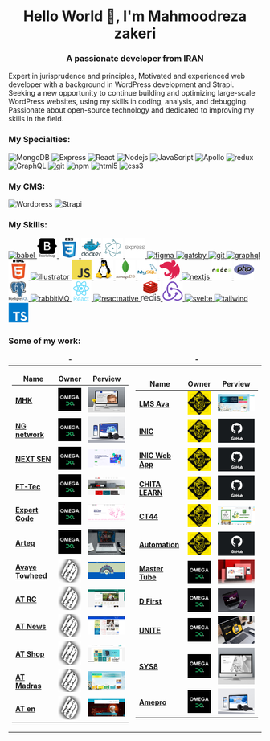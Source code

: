 <h1 align="center">Hello World 👋, I'm Mahmoodreza zakeri</h1>
<h3 align="center">A passionate developer from IRAN</h3>

Expert in jurisprudence and principles, Motivated and experienced web developer with a background in WordPress development and Strapi. Seeking a new opportunity to continue building and optimizing large-scale WordPress websites, using my skills in coding, analysis, and debugging. Passionate about open-source technology and dedicated to improving my skills in the field.

<h3 align="left">My Specialties:</h3>
<p>
  <img alt="MongoDB" src="https://img.shields.io/badge/-MongoDB-13aa52?style=flat-square&logo=mongodb&logoColor=white" />
  <img alt="Express" src="https://img.shields.io/badge/-Express-696969?style=flat-square&logo=express&logoColor=white" />
  <img alt="React" src="https://img.shields.io/badge/-React-45b8d8?style=flat-square&logo=react&logoColor=white" />
  <img alt="Nodejs" src="https://img.shields.io/badge/-Nodejs-43853d?style=flat-square&logo=Node.js&logoColor=white" />
  <img alt="JavaScript" src="https://img.shields.io/badge/-JavaScript-eeee44?style=flat-square&logo=javascript&logoColor=white" />
  <img alt="Apollo" src="https://img.shields.io/badge/-Apollo%20GraphQL-311C87?style=flat-square&logo=apollo-graphql&logoColor=white" />
  <img alt="redux" src="https://img.shields.io/badge/-Redux-764ABC?style=flat-square&logo=redux&logoColor=white" />
  <img alt="GraphQL" src="https://img.shields.io/badge/-GraphQL-E10098?style=flat-square&logo=graphql&logoColor=white" />
  <img alt="git" src="https://img.shields.io/badge/-Git-F05032?style=flat-square&logo=git&logoColor=white" />
  <img alt="npm" src="https://img.shields.io/badge/-NPM-CB3837?style=flat-square&logo=npm&logoColor=white" />
  <img alt="html5" src="https://img.shields.io/badge/-HTML5-E34F26?style=flat-square&logo=html5&logoColor=white" />
  <img alt="css3" src="https://img.shields.io/badge/-CSS3-2b80ff?style=flat-square&logo=css3&logoColor=white" />
</p>
<h3 align="left">My CMS:</h3>
<p>
  <img alt="Wordpress" src="https://img.shields.io/badge/-Wordpress-0155A4?style=flat-square&logo=wordpress&logoColor=white" />
  <img alt="Strapi" src="https://img.shields.io/badge/-Strapi-9C08BD?style=flat-square&logo=strapi&logoColor=white" />
</p>
<h3 align="left">My Skills:</h3>
<p align="left"> <a href="https://babeljs.io/" target="_blank" rel="noreferrer"> <img src="https://www.vectorlogo.zone/logos/babeljs/babeljs-icon.svg" alt="babel" width="40" height="40"/> </a> <a href="https://getbootstrap.com" target="_blank" rel="noreferrer"> <img src="https://raw.githubusercontent.com/devicons/devicon/master/icons/bootstrap/bootstrap-plain-wordmark.svg" alt="bootstrap" width="40" height="40"/> </a> <a href="https://www.w3schools.com/css/" target="_blank" rel="noreferrer"> <img src="https://raw.githubusercontent.com/devicons/devicon/master/icons/css3/css3-original-wordmark.svg" alt="css3" width="40" height="40"/> </a> <a href="https://www.docker.com/" target="_blank" rel="noreferrer"> <img src="https://raw.githubusercontent.com/devicons/devicon/master/icons/docker/docker-original-wordmark.svg" alt="docker" width="40" height="40"/> </a> <a href="https://www.electronjs.org" target="_blank" rel="noreferrer"> <img src="https://raw.githubusercontent.com/devicons/devicon/master/icons/electron/electron-original.svg" alt="electron" width="40" height="40"/> </a> <a href="https://expressjs.com" target="_blank" rel="noreferrer"> <img src="https://raw.githubusercontent.com/devicons/devicon/master/icons/express/express-original-wordmark.svg" alt="express" width="40" height="40"/> </a> <a href="https://www.figma.com/" target="_blank" rel="noreferrer"> <img src="https://www.vectorlogo.zone/logos/figma/figma-icon.svg" alt="figma" width="40" height="40"/> </a> <a href="https://www.gatsbyjs.com/" target="_blank" rel="noreferrer"> <img src="https://www.vectorlogo.zone/logos/gatsbyjs/gatsbyjs-icon.svg" alt="gatsby" width="40" height="40"/> </a> <a href="https://git-scm.com/" target="_blank" rel="noreferrer"> <img src="https://www.vectorlogo.zone/logos/git-scm/git-scm-icon.svg" alt="git" width="40" height="40"/> </a> <a href="https://graphql.org" target="_blank" rel="noreferrer"> <img src="https://www.vectorlogo.zone/logos/graphql/graphql-icon.svg" alt="graphql" width="40" height="40"/> </a> <a href="https://www.w3.org/html/" target="_blank" rel="noreferrer"> <img src="https://raw.githubusercontent.com/devicons/devicon/master/icons/html5/html5-original-wordmark.svg" alt="html5" width="40" height="40"/> </a> <a href="https://www.adobe.com/in/products/illustrator.html" target="_blank" rel="noreferrer"> <img src="https://www.vectorlogo.zone/logos/adobe_illustrator/adobe_illustrator-icon.svg" alt="illustrator" width="40" height="40"/> </a> <a href="https://developer.mozilla.org/en-US/docs/Web/JavaScript" target="_blank" rel="noreferrer"> <img src="https://raw.githubusercontent.com/devicons/devicon/master/icons/javascript/javascript-original.svg" alt="javascript" width="40" height="40"/> </a> <a href="https://www.linux.org/" target="_blank" rel="noreferrer"> <img src="https://raw.githubusercontent.com/devicons/devicon/master/icons/linux/linux-original.svg" alt="linux" width="40" height="40"/> </a> <a href="https://www.mongodb.com/" target="_blank" rel="noreferrer"> <img src="https://raw.githubusercontent.com/devicons/devicon/master/icons/mongodb/mongodb-original-wordmark.svg" alt="mongodb" width="40" height="40"/> </a> <a href="https://www.mysql.com/" target="_blank" rel="noreferrer"> <img src="https://raw.githubusercontent.com/devicons/devicon/master/icons/mysql/mysql-original-wordmark.svg" alt="mysql" width="40" height="40"/> </a> <a href="https://nestjs.com/" target="_blank" rel="noreferrer"> <img src="https://raw.githubusercontent.com/devicons/devicon/master/icons/nestjs/nestjs-plain.svg" alt="nestjs" width="40" height="40"/> </a> <a href="https://nextjs.org/" target="_blank" rel="noreferrer"> <img src="https://cdn.worldvectorlogo.com/logos/nextjs-2.svg" alt="nextjs" width="40" height="40"/> </a> <a href="https://nodejs.org" target="_blank" rel="noreferrer"> <img src="https://raw.githubusercontent.com/devicons/devicon/master/icons/nodejs/nodejs-original-wordmark.svg" alt="nodejs" width="40" height="40"/> </a> <a href="https://www.php.net" target="_blank" rel="noreferrer"> <img src="https://raw.githubusercontent.com/devicons/devicon/master/icons/php/php-original.svg" alt="php" width="40" height="40"/> </a> <a href="https://www.postgresql.org" target="_blank" rel="noreferrer"> <img src="https://raw.githubusercontent.com/devicons/devicon/master/icons/postgresql/postgresql-original-wordmark.svg" alt="postgresql" width="40" height="40"/> </a> <a href="https://www.rabbitmq.com" target="_blank" rel="noreferrer"> <img src="https://www.vectorlogo.zone/logos/rabbitmq/rabbitmq-icon.svg" alt="rabbitMQ" width="40" height="40"/> </a> <a href="https://reactjs.org/" target="_blank" rel="noreferrer"> <img src="https://raw.githubusercontent.com/devicons/devicon/master/icons/react/react-original-wordmark.svg" alt="react" width="40" height="40"/> </a> <a href="https://reactnative.dev/" target="_blank" rel="noreferrer"> <img src="https://reactnative.dev/img/header_logo.svg" alt="reactnative" width="40" height="40"/> </a> <a href="https://redis.io" target="_blank" rel="noreferrer"> <img src="https://raw.githubusercontent.com/devicons/devicon/master/icons/redis/redis-original-wordmark.svg" alt="redis" width="40" height="40"/> </a> <a href="https://redux.js.org" target="_blank" rel="noreferrer"> <img src="https://raw.githubusercontent.com/devicons/devicon/master/icons/redux/redux-original.svg" alt="redux" width="40" height="40"/> </a> <a href="https://svelte.dev" target="_blank" rel="noreferrer"> <img src="https://upload.wikimedia.org/wikipedia/commons/1/1b/Svelte_Logo.svg" alt="svelte" width="40" height="40"/> </a> <a href="https://tailwindcss.com/" target="_blank" rel="noreferrer"> <img src="https://www.vectorlogo.zone/logos/tailwindcss/tailwindcss-icon.svg" alt="tailwind" width="40" height="40"/> </a> <a href="https://www.typescriptlang.org/" target="_blank" rel="noreferrer"> <img src="https://raw.githubusercontent.com/devicons/devicon/master/icons/typescript/typescript-original.svg" alt="typescript" width="40" height="40"/> </a> </p>


<h3>Some of my work:</h3>
<table>
  <thead align="center">
    <tr border: none;>
      <td><b>-</b></td>
      <td><b>-</b></td>
    </tr>
  </thead>
  <tbody>
    <tr>
      <td>
          <table>
            <thead align="center">
              <tr border: none;>
                <td><b>Name</b></td>
                <td><b>Owner</b></td>
                <td><b>Perview</b></td>
              </tr>
            </thead>
            <tbody>
                <tr>
                    <td><a href="https://mhk.hair/"><b>MHK</b></a></td>
                    <td><img src="https://github.com/zakeri-dev/zakeri-dev/blob/7108cc98fe48e4f0e994a4507f09687a46272d44/omegado.jpg" alt="typescript" width="50"/></td>
                    <td><img src="https://github.com/zakeri-dev/zakeri-dev/blob/84cc4b632d7451b4577d157493e63189ddede207/mhk.hair_-1.png" alt="typescript" width="150"/></td>
                </tr>
                <tr>
                    <td><a href="https://ng-network.com/"><b>NG network</b></a></td>
                    <td><img src="https://github.com/zakeri-dev/zakeri-dev/blob/7108cc98fe48e4f0e994a4507f09687a46272d44/omegado.jpg" alt="typescript" width="50"/></td>
                    <td><img src="https://github.com/zakeri-dev/zakeri-dev/blob/84cc4b632d7451b4577d157493e63189ddede207/multiple-devices-mockup-scene@2x-1-1.png" alt="typescript" width="150"/></td>
                </tr>
                <tr>
                    <td><a href="https://www.nextseen.com/"><b>NEXT SEN</b></a></td>
                    <td><img src="https://github.com/zakeri-dev/zakeri-dev/blob/7108cc98fe48e4f0e994a4507f09687a46272d44/omegado.jpg" alt="typescript" width="50"/></td>
                    <td><img src="https://github.com/zakeri-dev/zakeri-dev/blob/84cc4b632d7451b4577d157493e63189ddede207/Screenshot_1.png" alt="typescript" width="150"/></td>
                </tr>
                <tr>
                    <td><a href="https://www.ft-tec.com/"><b>FT-Tec</b></a></td>
                    <td><img src="https://github.com/zakeri-dev/zakeri-dev/blob/7108cc98fe48e4f0e994a4507f09687a46272d44/omegado.jpg" alt="typescript" width="50"/></td>
                    <td><img src="https://github.com/zakeri-dev/zakeri-dev/blob/84cc4b632d7451b4577d157493e63189ddede207/Screenshot_2.png" alt="typescript" width="150"/></td>
                  </tr>
                  <tr>
                    <td><a href="https://expertcode.at/"><b>Expert Code</b></a></td>
                    <td><img src="https://github.com/zakeri-dev/zakeri-dev/blob/7108cc98fe48e4f0e994a4507f09687a46272d44/omegado.jpg" alt="typescript" width="50"/></td>
                    <td><img src="https://github.com/zakeri-dev/zakeri-dev/blob/84cc4b632d7451b4577d157493e63189ddede207/Screenshot_3.png" alt="typescript" width="150"/></td>
                  </tr>
                  <tr>
                    <td><a href="https://arteq.io/"><b>Arteq</b></a></td>
                    <td><img src="https://github.com/zakeri-dev/zakeri-dev/blob/7108cc98fe48e4f0e994a4507f09687a46272d44/omegado.jpg" alt="typescript" width="50"/></td>
                    <td><img src="https://github.com/zakeri-dev/zakeri-dev/blob/84cc4b632d7451b4577d157493e63189ddede207/macbook-pro-mockup-scene@2x-1.jpg" alt="typescript" width="150"/></td>
                  </tr>
                  <tr>
                    <td><a href="https://avayetowheed.ir/"><b>Avaye Towheed</b></a></td>
                    <td><img src="https://github.com/zakeri-dev/zakeri-dev/blob/8ea59f10315bed9b834bc0f7957921d50ab15882/barnamenavisan.jpg" alt="typescript" width="50"/></td>
                    <td><img src="https://github.com/zakeri-dev/zakeri-dev/blob/84cc4b632d7451b4577d157493e63189ddede207/Screenshot_5.png" alt="typescript" width="150"/></td>
                  </tr>
                  <tr>
                    <td><a href="https://rc.avayetowheed.ir/"><b>AT RC</b></a></td>
                    <td><img src="https://github.com/zakeri-dev/zakeri-dev/blob/8ea59f10315bed9b834bc0f7957921d50ab15882/barnamenavisan.jpg" alt="typescript" width="50"/></td>
                    <td><img src="https://github.com/zakeri-dev/zakeri-dev/blob/84cc4b632d7451b4577d157493e63189ddede207/Screenshot_6.png" alt="typescript" width="150"/></td>
                  </tr>
                  <tr>
                    <td><a href="https://news.avayetowheed.ir/"><b>AT News</b></a></td>
                    <td><img src="https://github.com/zakeri-dev/zakeri-dev/blob/8ea59f10315bed9b834bc0f7957921d50ab15882/barnamenavisan.jpg" alt="typescript" width="50"/></td>
                    <td><img src="https://github.com/zakeri-dev/zakeri-dev/blob/84cc4b632d7451b4577d157493e63189ddede207/Screenshot_8.png" alt="typescript" width="150"/></td>
                  </tr>
                  <tr>
                    <td><a href="https://shop.avayetowheed.ir/"><b>AT Shop</b></a></td>
                    <td><img src="https://github.com/zakeri-dev/zakeri-dev/blob/8ea59f10315bed9b834bc0f7957921d50ab15882/barnamenavisan.jpg" alt="typescript" width="50"/></td>
                    <td><img src="https://github.com/zakeri-dev/zakeri-dev/blob/84cc4b632d7451b4577d157493e63189ddede207/Screenshot_9.png" alt="typescript" width="150"/></td>
                  </tr>
                  <tr>
                    <td><a href="https://madras.avayetowheed.ir/"><b>AT Madras</b></a></td>
                    <td><img src="https://github.com/zakeri-dev/zakeri-dev/blob/8ea59f10315bed9b834bc0f7957921d50ab15882/barnamenavisan.jpg" alt="typescript" width="50"/></td>
                    <td><img src="https://github.com/zakeri-dev/zakeri-dev/blob/84cc4b632d7451b4577d157493e63189ddede207/Screenshot_10.png" alt="typescript" width="150"/></td>
                  </tr>
                  <tr>
                    <td><a href="https://en.avayetowheed.ir/"><b>AT en</b></a></td>
                    <td><img src="https://github.com/zakeri-dev/zakeri-dev/blob/8ea59f10315bed9b834bc0f7957921d50ab15882/barnamenavisan.jpg" alt="typescript" width="50"/></td>
                    <td><img src="https://github.com/zakeri-dev/zakeri-dev/blob/84cc4b632d7451b4577d157493e63189ddede207/Screenshot_7.png" alt="typescript" width="150"/></td>
                  </tr>
            </tbody>
          </table>
        </td>
        <td>
          <table>
            <thead align="center">
              <tr border: none;>
                <td><b>Name</b></td>
                <td><b>Owner</b></td>
                <td><b>Perview</b></td>
              </tr>
            </thead>
            <tbody>
              <tr>
                <td><a href="http://lmsava.ir/"><b>LMS Ava</b></a></td>
                <td><img src="https://github.com/zakeri-dev/zakeri-dev/blob/231571774712804ef225698b2014238a45e12957/jaguarsdev.jpg" alt="typescript" width="50"/></td>
                <td><img src="https://github.com/zakeri-dev/zakeri-dev/blob/84cc4b632d7451b4577d157493e63189ddede207/Screenshot_12.png" alt="typescript" width="150"/></td>
              </tr>
              <tr>
                <td><a href="https://inic.me/"><b>INIC</b></a></td>
                <td><img src="https://github.com/zakeri-dev/zakeri-dev/blob/231571774712804ef225698b2014238a45e12957/jaguarsdev.jpg" alt="typescript" width="50"/></td>
                <td><img src="https://github.com/zakeri-dev/zakeri-dev/blob/f02b689e69a84a597963b55b3cc37c1773990464/Untitled-3.jpg" alt="typescript" width="150"/></td>
              </tr>
              <tr>
                <td><a href=""><b>INIC Web App</b></a></td>
                <td><img src="https://github.com/zakeri-dev/zakeri-dev/blob/231571774712804ef225698b2014238a45e12957/jaguarsdev.jpg" alt="typescript" width="50"/></td>
                <td><img src="https://github.com/zakeri-dev/zakeri-dev/blob/f02b689e69a84a597963b55b3cc37c1773990464/Untitled-3.jpg" alt="typescript" width="150"/></td>
              </tr>
              <tr>
                <td><a href=""><b>CHITA LEARN</b></a></td>
                <td><img src="https://github.com/zakeri-dev/zakeri-dev/blob/231571774712804ef225698b2014238a45e12957/jaguarsdev.jpg" alt="typescript" width="50"/></td>
                <td><img src="https://github.com/zakeri-dev/zakeri-dev/blob/f02b689e69a84a597963b55b3cc37c1773990464/Untitled-3.jpg" alt="typescript" width="150"/></td>
              </tr>
              <tr>
                <td><a href="https://ct44.ir/"><b>CT44</b></a></td>
                <td><img src="https://github.com/zakeri-dev/zakeri-dev/blob/231571774712804ef225698b2014238a45e12957/jaguarsdev.jpg" alt="typescript" width="50"/></td>
                <td><img src="https://github.com/zakeri-dev/zakeri-dev/blob/84cc4b632d7451b4577d157493e63189ddede207/Screenshot_11.png" alt="typescript" width="150"/></td>
              </tr>
              <tr>
                <td><a href=""><b>Automation</b></a></td>
                <td><img src="https://github.com/zakeri-dev/zakeri-dev/blob/231571774712804ef225698b2014238a45e12957/jaguarsdev.jpg" alt="typescript" width="50"/></td>
                <td><img src="https://github.com/zakeri-dev/zakeri-dev/blob/f02b689e69a84a597963b55b3cc37c1773990464/Untitled-3.jpg" alt="typescript" width="150"/></td>
              </tr>
              <tr>
                <td><a href="https://master.tube"><b>Master Tube</b></a></td>
                <td><img src="https://github.com/zakeri-dev/zakeri-dev/blob/7108cc98fe48e4f0e994a4507f09687a46272d44/omegado.jpg" alt="typescript" width="50"/></td>
                <td><img src="https://github.com/zakeri-dev/zakeri-dev/blob/82b4f464d6072e5e5abe9f615f80798ed1b3d2b7/macbook-pro-and-iphone-xs-mockup-scene@2x-2.png" alt="typescript" width="150"/></td>
              </tr>
              <tr>
                <td><a href="https://dfirst.eu/"><b>D First</b></a></td>
                <td><img src="https://github.com/zakeri-dev/zakeri-dev/blob/7108cc98fe48e4f0e994a4507f09687a46272d44/omegado.jpg" alt="typescript" width="50"/></td>
                <td><img src="https://github.com/zakeri-dev/zakeri-dev/blob/84cc4b632d7451b4577d157493e63189ddede207/website-showcase-mockup-scene@2x.png" alt="typescript" width="150"/></td>
              </tr>
              <tr>
                <td><a href="https://unite-world.com/"><b>UNITE</b></a></td>
                <td><img src="https://github.com/zakeri-dev/zakeri-dev/blob/7108cc98fe48e4f0e994a4507f09687a46272d44/omegado.jpg" alt="typescript" width="50"/></td>
                <td><img src="https://github.com/zakeri-dev/zakeri-dev/blob/84cc4b632d7451b4577d157493e63189ddede207/macbook-pro-stock-mockup-scene@2x-1.png" alt="typescript" width="150"/></td>
              </tr>
              <tr>
                <td><a href="https://www.sys8-holding.com/"><b>SYS8</b></a></td>
                <td><img src="https://github.com/zakeri-dev/zakeri-dev/blob/7108cc98fe48e4f0e994a4507f09687a46272d44/omegado.jpg" alt="typescript" width="50"/></td>
                <td><img src="https://github.com/zakeri-dev/zakeri-dev/blob/84cc4b632d7451b4577d157493e63189ddede207/27-imac-mockup-scene@2x.png" alt="typescript" width="150"/></td>
              </tr>
              <tr>
                <td><a href="https://amepro.at/"><b>Amepro</b></a></td>
                <td><img src="https://github.com/zakeri-dev/zakeri-dev/blob/7108cc98fe48e4f0e994a4507f09687a46272d44/omegado.jpg" alt="typescript" width="50"/></td>
                <td><img src="https://github.com/zakeri-dev/zakeri-dev/blob/main/amepro.at_-1.png" alt="typescript" width="150"/></td>
            </tr>
            </tbody>
          </table>
      </td>
    </tr>
  </tbody>
</table>
